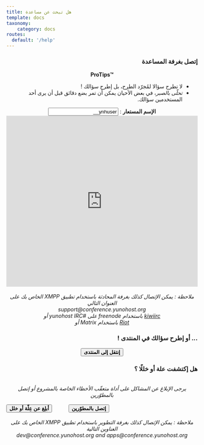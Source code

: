 ```yaml
---
title: هل تبحث عن مساعدة
template: docs
taxonomy:
    category: docs
routes:
  default: '/help'
---
```


<h3 dir="rtl">إتصل بغرفة المساعدة</h3>
<center>
<div class="alert alert-info" markdown="1" style="max-width:700px;">
<strong>ProTips™</strong>
<ul dir="rtl" style="text-align:right;">
<li>لا تطرح سؤالا لمُجرّد الطرح، بل إطرح سؤالك !</li>
<li><em>تحلّى بالصبر</em>، في بعض الأحيان يمكن أن تمر بضع دقائق قبل أن يرى أحد المستخدمين سؤالك.</li>
</ul>
</div>
<div dir="rtl"><strong>الإسم المستعار</strong> : <input id="nickname" value="ynhuser__" type="text">
</div>

<iframe src="https://kiwiirc.com/nextclient/?settings=7b72a0a81838360686798199ed53624f" style="border:0; width:100%; height:450px;"></iframe>

</br>
</br>
<div dir="rtl">
<em>ملاحظة : يمكن الإتصال كذلك بغرفة المحادثة باستخدام تطبيق XMPP الخاص بك على العنوان التالي </br>
support@conference.yunohost.org </br>
<a target="_blank" href="https://kiwiirc.com/nextclient/?settings=7b72a0a81838360686798199ed53624f">kiwiirc</a>  باستخدام   freenode على #yunohost IRC أو </br>
<a target="_blank" href="https://riot.im/app/#/room/#yunohost:matrix.org">Riot</a> باستخدام Matrix أو </br>
</em>
</div>
</center>

<h3 dir="rtl">... أو إطرح سؤالك في المنتدى !</h3>

<div dir="rtl">
<center>
<button id="goForum" type="button" class="btn btn-success" style="font-weight:bold;">
            <span class="glyphicon glyphicon-comment"></span> إنتقل إلى المنتدى
          </button>
</center>

<h3>هل إكتشفت علة أو خللًا ؟</h3>

<center>
<br>
<em>يرجى الإبلاغ عن المشاكل على أداة متعقّب الأخطاء الخاصة بالمشروع أو إتصل بالمطوّرين</em><br><br>
</div>
<button id="goBugtracker" type="button" class="btn btn-warning" style="font-weight:bold;">
            <span class="glyphicon glyphicon-exclamation-sign"></span> أبلِغ عن عِلّة أو خلل
          </button>
<button id="goDevroom" type="button" class="btn btn-warning" style="font-weight:bold; margin-left:40px">
            <span class="glyphicon glyphicon-comment"></span> إتصل بالمطوّرين
          </button>
</center>
</br>
</br>
<center>
<div dir="rtl">
<em>ملاحظة : يمكن الإتصال كذلك بغرفة التطوير باستخدام تطبيق XMPP الخاص بك على العناوين التالية </br>
dev@conference.yunohost.org and apps@conference.yunohost.org</em>
</center>

<script>
document.getElementById("goForum").onclick = function() {
    window.location.href = "https://forum.yunohost.org/latest";
}
document.getElementById("goBugtracker").onclick = function() {
    window.location.href = "https://github.com/yunohost/issues/issues";
}
document.getElementById("goDevroom").onclick = function() {
    window.location.href = "https://kiwiirc.com/client/irc.freenode.net/yunohost-dev";
}
</script>
